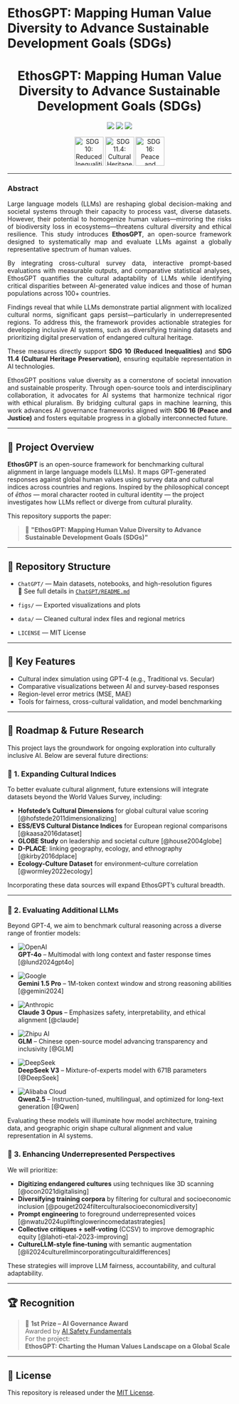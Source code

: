 # EthosGPT: Mapping Human Value Diversity to Advance Sustainable Development Goals (SDGs)

<h1 align="center">EthosGPT: Mapping Human Value Diversity to Advance Sustainable Development Goals (SDGs)</h1>

<p align="center">
  <img src="https://img.shields.io/badge/OpenAI-GPT--4-purple?logo=openai&logoColor=white&style=for-the-badge"/>
  <img src="https://img.shields.io/badge/License-MIT-green?style=for-the-badge"/>
  <img src="https://img.shields.io/badge/Colab-Launch-orange?logo=googlecolab&logoColor=white&style=for-the-badge" />
</p>

<div align="center">
  <img src="https://sdgs.un.org/sites/default/files/goals/E_SDG_Icons-10.jpg" alt="SDG 10: Reduced Inequalities" height="65"/>
  <img src="https://sdgs.un.org/sites/default/files/goals/E_SDG_Icons-11.jpg" alt="SDG 11.4: Cultural Heritage" height="65"/>
  <img src="https://sdgs.un.org/sites/default/files/goals/E_SDG_Icons-16.jpg" alt="SDG 16: Peace and Justice" height="65"/>
</div>

---

<div align="justify">

<h3>Abstract</h3>

<p>
Large language models (LLMs) are reshaping global decision-making and societal systems through their capacity to process vast, diverse datasets. However, their potential to homogenize human values—mirroring the risks of biodiversity loss in ecosystems—threatens cultural diversity and ethical resilience. 
This study introduces <strong>EthosGPT</strong>, an open-source framework designed to systematically map and evaluate LLMs against a globally representative spectrum of human values.

By integrating cross-cultural survey data, interactive prompt-based evaluations with measurable outputs, and comparative statistical analyses, EthosGPT quantifies the cultural adaptability of LLMs while identifying critical disparities between AI-generated value indices and those of human populations across 100+ countries.

Findings reveal that while LLMs demonstrate partial alignment with localized cultural norms, significant gaps persist—particularly in underrepresented regions. To address this, the framework provides actionable strategies for developing inclusive AI systems, such as diversifying training datasets and prioritizing digital preservation of endangered cultural heritage. 

These measures directly support <strong>SDG 10 (Reduced Inequalities)</strong> and <strong>SDG 11.4 (Cultural Heritage Preservation)</strong>, ensuring equitable representation in AI technologies. 

EthosGPT positions value diversity as a cornerstone of societal innovation and sustainable prosperity. Through open-source tools and interdisciplinary collaboration, it advocates for AI systems that harmonize technical rigor with ethical pluralism. By bridging cultural gaps in machine learning, this work advances AI governance frameworks aligned with <strong>SDG 16 (Peace and Justice)</strong> and fosters equitable progress in a globally interconnected future.
</p>

</div>


---

## 🧭 Project Overview

**EthosGPT** is an open-source framework for benchmarking cultural alignment in large language models (LLMs). It maps GPT-generated responses against global human values using survey data and cultural indices across countries and regions. Inspired by the philosophical concept of *ēthos* — moral character rooted in cultural identity — the project investigates how LLMs reflect or diverge from cultural plurality.

This repository supports the paper:

> 📝 **"EthosGPT: Mapping Human Value Diversity to Advance Sustainable Development Goals (SDGs)"**  


---

## 📁 Repository Structure

- `ChatGPT/` — Main datasets, notebooks, and high-resolution figures  
  📄 See full details in [`ChatGPT/README.md`](https://github.com/sunshineluyao/EthoGPT-DB/blob/main/ChatGPT/README.md)

- `figs/` — Exported visualizations and plots

- `data/` — Cleaned cultural index files and regional metrics

- `LICENSE` — MIT License

---

## 🚀 Key Features

- Cultural index simulation using GPT-4 (e.g., Traditional vs. Secular)
- Comparative visualizations between AI and survey-based responses
- Region-level error metrics (MSE, MAE)
- Tools for fairness, cross-cultural validation, and model benchmarking

---

## 🔭 Roadmap & Future Research

This project lays the groundwork for ongoing exploration into culturally inclusive AI. Below are several future directions:

### 🧩 1. Expanding Cultural Indices

To better evaluate cultural alignment, future extensions will integrate datasets beyond the World Values Survey, including:

- **Hofstede’s Cultural Dimensions** for global cultural value scoring [@hofstede2011dimensionalizing]
- **ESS/EVS Cultural Distance Indices** for European regional comparisons [@kaasa2016dataset]
- **GLOBE Study** on leadership and societal culture [@house2004globe]
- **D-PLACE**: linking geography, ecology, and ethnography [@kirby2016dplace]
- **Ecology-Culture Dataset** for environment–culture correlation [@wormley2022ecology]

Incorporating these data sources will expand EthosGPT’s cultural breadth.

---
### 🧠 2. Evaluating Additional LLMs

Beyond GPT-4, we aim to benchmark cultural reasoning across a diverse range of frontier models:

- ![OpenAI](https://img.shields.io/badge/OpenAI-GPT--4o-7348bd?logo=openai&logoColor=white&style=flat-square)  
  **GPT-4o** – Multimodal with long context and faster response times [@lund2024gpt4o]

- ![Google](https://img.shields.io/badge/Google-Gemini%201.5%20Pro-4285F4?logo=google&logoColor=white&style=flat-square)  
  **Gemini 1.5 Pro** – 1M-token context window and strong reasoning abilities [@gemini2024]

- ![Anthropic](https://img.shields.io/badge/Anthropic-Claude%203%20Opus-121212?logo=anthropic&logoColor=white&style=flat-square)  
  **Claude 3 Opus** – Emphasizes safety, interpretability, and ethical alignment [@claude]

- ![Zhipu AI](https://img.shields.io/badge/Zhipu%20AI-GLM-blue?style=flat-square)  
  **GLM** – Chinese open-source model advancing transparency and inclusivity [@GLM]

- ![DeepSeek](https://img.shields.io/badge/DeepSeek-V3-222222?style=flat-square)  
  **DeepSeek V3** – Mixture-of-experts model with 671B parameters [@DeepSeek]

- ![Alibaba Cloud](https://img.shields.io/badge/Alibaba-Qwen2.5-FE9600?logo=alibabacloud&logoColor=white&style=flat-square)  
  **Qwen2.5** – Instruction-tuned, multilingual, and optimized for long-text generation [@Qwen]

Evaluating these models will illuminate how model architecture, training data, and geographic origin shape cultural alignment and value representation in AI systems.


### 🧬 3. Enhancing Underrepresented Perspectives

We will prioritize:

- **Digitizing endangered cultures** using techniques like 3D scanning [@ocon2021digitalising]
- **Diversifying training corpora** by filtering for cultural and socioeconomic inclusion [@pouget2024filterculturalsocioeconomicdiversity]
- **Prompt engineering** to foreground underrepresented voices [@nwatu2024upliftinglowerincomedatastrategies]
- **Collective critiques + self-voting** (CCSV) to improve demographic equity [@lahoti-etal-2023-improving]
- **CultureLLM-style fine-tuning** with semantic augmentation [@li2024culturellmincorporatingculturaldifferences]

These strategies will improve LLM fairness, accountability, and cultural adaptability.

---

## 🏆 Recognition

> 🥇 **1st Prize – AI Governance Award**  
> Awarded by [AI Safety Fundamentals](https://aisafetyfundamentals.com/projects/ethosgpt-charting-the-human-values-landscape-on-a-global-scale)  
> For the project:  
> **EthosGPT: Charting the Human Values Landscape on a Global Scale**

---

## 📜 License

This repository is released under the [MIT License](LICENSE).
